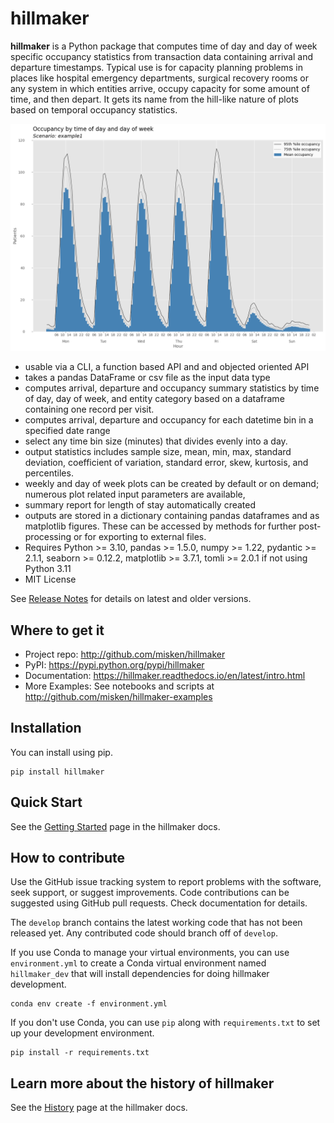 # hillmaker

**hillmaker** is a Python package that computes time of day and day of week specific
occupancy statistics from transaction data containing arrival and departure
timestamps. Typical use is for capacity planning problems in places like
hospital emergency departments, surgical recovery rooms or any system in which
entities arrive, occupy capacity for some amount of time, and then depart. It
gets its name from the hill-like nature of plots based on temporal occupancy
statistics.

![hillmaker Screenshot](docs/images/example1_occupancy_week.png "hillmaker screenshot")

- usable via a CLI, a function based API and and objected oriented API
- takes a pandas DataFrame or csv file as the input data type
- computes arrival, departure and occupancy summary statistics
  by time of day, day of week, and entity category based on a dataframe containing one
  record per visit.
- computes arrival, departure and occupancy for each datetime bin in a specified date range
- select any time bin size (minutes) that divides evenly into a day.
- output statistics includes sample size, mean, min, max, standard deviation,
  coefficient of variation, standard error, skew, kurtosis, and percentiles.
- weekly and day of week plots can be created by default or on demand; numerous plot related input parameters are available,
- summary report for length of stay automatically created
- outputs are stored in a dictionary containing pandas dataframes and as matplotlib figures. These can be accessed by methods for further post-processing or for exporting to external files.
- Requires Python >= 3.10, pandas >= 1.5.0, numpy >= 1.22, pydantic >= 2.1.1, seaborn >= 0.12.2, matplotlib >= 3.7.1, tomli >= 2.0.1 if not using Python 3.11
- MIT License

See [Release Notes](https://github.com/misken/hillmaker/blob/develop/RELEASE.rst) for details on latest and older versions.

Where to get it
---------------

* Project repo: http://github.com/misken/hillmaker
* PyPI: https://pypi.python.org/pypi/hillmaker
* Documentation: https://hillmaker.readthedocs.io/en/latest/intro.html
* More Examples: See notebooks and scripts at http://github.com/misken/hillmaker-examples

Installation
-------------

You can install using pip. 

    pip install hillmaker

Quick Start
-----------

See the [Getting Started](https://hillmaker.readthedocs.io/en/latest/getting_started.html) page in the hillmaker docs.

How to contribute
-----------------

Use the GitHub issue tracking system to report problems with the software, seek support, or suggest improvements. 
Code contributions can be suggested using GitHub pull requests. Check documentation for details.

The `develop` branch contains the latest working code that has not been released yet. Any contributed code should
branch off of `develop`.

If you use Conda to manage your virtual environments, you can use `environment.yml` to create a Conda
virtual environment named `hillmaker_dev` that will install dependencies for doing hillmaker development.

    conda env create -f environment.yml

If you don't use Conda, you can use `pip` along with `requirements.txt` to set up your development environment.

    pip install -r requirements.txt

Learn more about the history of hillmaker
-----------------------------------------

See the [History](https://hillmaker.readthedocs.io/en/latest/history.html) page at the hillmaker docs.
